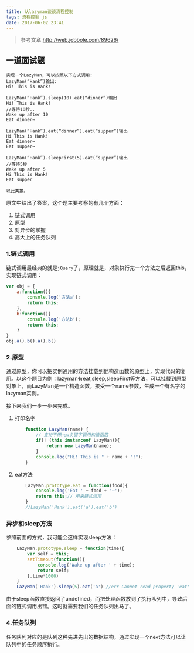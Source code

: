 ```yaml
---
title: 从lazyman谈谈流程控制
tags: 流程控制 js
date: 2017-06-02 23:41
---
```

> 参考文章:http://web.jobbole.com/89626/

## 一道面试题
```
实现一个LazyMan，可以按照以下方式调用:
LazyMan(“Hank”)输出:
Hi! This is Hank!

LazyMan(“Hank”).sleep(10).eat(“dinner”)输出
Hi! This is Hank!
//等待10秒..
Wake up after 10
Eat dinner~

LazyMan(“Hank”).eat(“dinner”).eat(“supper”)输出
Hi This is Hank!
Eat dinner~
Eat supper~

LazyMan(“Hank”).sleepFirst(5).eat(“supper”)输出
//等待5秒
Wake up after 5
Hi This is Hank!
Eat supper

以此类推。
```
原文中给出了答案，这个题主要考察的有几个方面：
1. 链式调用
2. 原型
3. 对异步的掌握
4. 高大上的任务队列
### 1.链式调用
链式调用最经典的就是`jQuery`了，原理就是，对象执行完一个方法之后返回this，实现链式调用：
```js
var obj = {
    a:function(){
        console.log('方法a');
        return this;
    },
    b:function(){
        console.log('方法b');
        return this;
    }
}
obj.a().b().a().b()
```
### 2.原型
通过原型，你可以把实例通用的方法挂载到他构造函数的原型上，实现代码的复用。以这个题目为例：lazyman有eat,sleep,sleepFirst等方法，可以挂载到原型对象上，而LazyMan是一个构造函数，接受一个name参数，生成一个有名字的lazyman实例。

接下来我们一步一步来完成。
1. 打印名字
    ```js
        function LazyMan(name) {
            // 支持不带new关键字调用构造函数
            if(! (this instanceof LazyMan)){
                return new LazyMan(name);
            }  
            console.log("Hi! This is " + name + "!");
        }
    ```
2. eat方法
    ```js
        LazyMan.prototype.eat = function(food){
            console.log('Eat ' + food + '~');
            return this;// 用来链式调用
        }
        //LazyMan('Hank').eat('a').eat('b')
    ```
### 异步和sleep方法

参照前面的方式，我可能会这样实现sleep方法：
```js
    LazyMan.prototype.sleep = function(time){
        var self = this;
        setTimeout(function(){
            console.log('Wake up after ' + time);
            return self;
        },time*1000)
    }
    LazyMan('Hank').sleep(5).eat('a') //err Cannot read property 'eat' of undefined
```
由于sleep函数直接返回了undefined，而把处理函数放到了执行队列中，导致后面的链式调用出错。这时就需要我们的任务队列出马了。
### 4.任务队列

任务队列对应的是队列这种先进先出的数据结构，通过实现一个next方法可以让队列中的任务顺序执行。